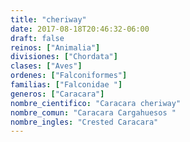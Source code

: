 ```yaml
---
title: "cheriway"
date: 2017-08-18T20:46:32-06:00
draft: false
reinos: ["Animalia"]
divisiones: ["Chordata"]
clases: ["Aves"]
ordenes: ["Falconiformes"]
familias: ["Falconidae "]
generos: ["Caracara"]
nombre_cientifico: "Caracara cheriway"
nombre_comun: "Caracara Cargahuesos "
nombre_ingles: "Crested Caracara"
---
```

